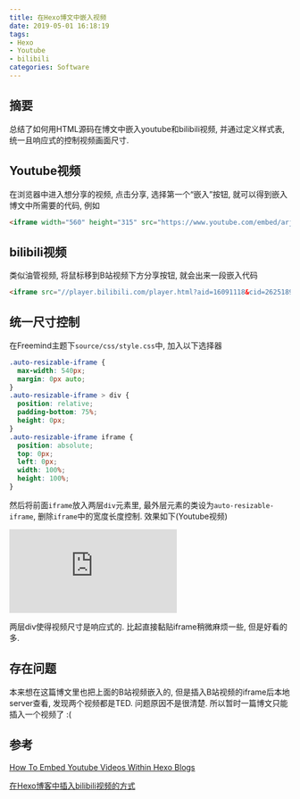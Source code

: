 ```yaml
---
title: 在Hexo博文中嵌入视频
date: 2019-05-01 16:18:19
tags:
- Hexo
- Youtube
- bilibili
categories: Software
---
```


## 摘要

总结了如何用HTML源码在博文中嵌入youtube和bilibili视频, 并通过定义样式表, 统一且响应式的控制视频画面尺寸.

<!--more-->

## Youtube视频

在浏览器中进入想分享的视频, 点击分享, 选择第一个“嵌入”按钮, 就可以得到嵌入博文中所需要的代码, 例如

```html
<iframe width="560" height="315" src="https://www.youtube.com/embed/arj7oStGLkU" frameborder="0" allow="accelerometer; autoplay; encrypted-media; gyroscope; picture-in-picture" allowfullscreen></iframe>
```



## bilibili视频

类似油管视频, 将鼠标移到B站视频下方分享按钮, 就会出来一段嵌入代码

```html
<iframe src="//player.bilibili.com/player.html?aid=16091118&cid=26251892&page=1" scrolling="no" border="0" frameborder="no" framespacing="0" allowfullscreen="true"> </iframe>
```



## 统一尺寸控制

在Freemind主题下`source/css/style.css`中, 加入以下选择器

```css
.auto-resizable-iframe {
  max-width: 540px;
  margin: 0px auto;
}
.auto-resizable-iframe > div {
  position: relative;
  padding-bottom: 75%;
  height: 0px;
}
.auto-resizable-iframe iframe {
  position: absolute;
  top: 0px;
  left: 0px;
  width: 100%;
  height: 100%;
}
```

然后将前面`iframe`放入两层`div`元素里, 最外层元素的类设为`auto-resizable-iframe`, 删除`iframe`中的宽度长度控制. 效果如下(Youtube视频)

<div class="auto-resizable-iframe">
  <div>
    <iframe src="https://www.youtube.com/embed/arj7oStGLkU" frameborder="0" allow="accelerometer; autoplay; encrypted-media; gyroscope; picture-in-picture" allowfullscreen></iframe>
  </div>
</div>

两层div使得视频尺寸是响应式的. 比起直接黏贴iframe稍微麻烦一些, 但是好看的多.



## 存在问题

本来想在这篇博文里也把上面的B站视频嵌入的, 但是插入B站视频的iframe后本地server查看, 发现两个视频都是TED. 问题原因不是很清楚. 所以暂时一篇博文只能插入一个视频了 :(



## 参考

[How To Embed Youtube Videos Within Hexo Blogs](http://www.tangycode.com/How-To-Embed-Youtube-Videos-Within-Hexo-Blogs/)

[在Hexo博客中插入bilibili视频的方式](https://anywaywillgo.github.io/post/writing/hexo/embed-bilibili-video-in-hexo/)

